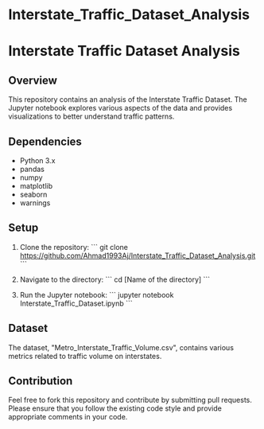 # Interstate_Traffic_Dataset_Analysis


# Interstate Traffic Dataset Analysis

## Overview

This repository contains an analysis of the Interstate Traffic Dataset. The Jupyter notebook explores various aspects of the data and provides visualizations to better understand traffic patterns.

## Dependencies

- Python 3.x
- pandas
- numpy
- matplotlib
- seaborn
- warnings

## Setup

1. Clone the repository:
\```
git clone https://github.com/Ahmad1993Aj/Interstate_Traffic_Dataset_Analysis.git
\```

2. Navigate to the directory:
\```
cd [Name of the directory]
\```

3. Run the Jupyter notebook:
\```
jupyter notebook Interstate_Traffic_Dataset.ipynb
\```

## Dataset

The dataset, "Metro_Interstate_Traffic_Volume.csv", contains various metrics related to traffic volume on interstates.

## Contribution

Feel free to fork this repository and contribute by submitting pull requests. Please ensure that you follow the existing code style and provide appropriate comments in your code.
